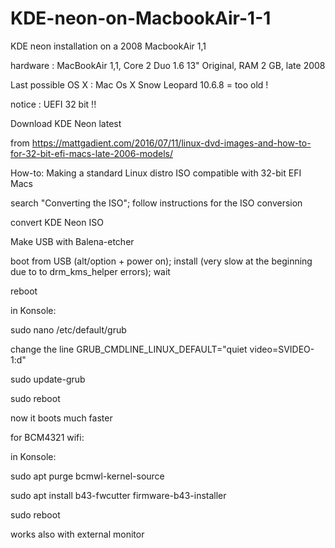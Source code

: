 # KDE-neon-on-MacbookAir-1-1

KDE neon installation on a 2008 MacbookAir 1,1

hardware : MacBookAir 1,1, Core 2 Duo 1.6 13" Original, RAM 2 GB, late 2008

Last possible OS X : Mac Os X Snow Leopard 10.6.8  = too old !

notice : UEFI 32 bit !!

Download KDE Neon latest

from https://mattgadient.com/2016/07/11/linux-dvd-images-and-how-to-for-32-bit-efi-macs-late-2006-models/

How-to: Making a standard Linux distro ISO compatible with 32-bit EFI Macs 

search "Converting the ISO"; 
follow instructions for the ISO conversion

convert KDE Neon ISO

Make USB with Balena-etcher

boot from USB (alt/option + power on);
install (very slow at the beginning due to to drm_kms_helper errors); wait

reboot

in Konsole:

sudo nano /etc/default/grub

change the line GRUB_CMDLINE_LINUX_DEFAULT="quiet video=SVIDEO-1:d"

sudo update-grub

sudo reboot

now it boots much faster

for BCM4321 wifi:

in Konsole:

sudo apt purge bcmwl-kernel-source

sudo apt install b43-fwcutter firmware-b43-installer

sudo reboot

works also with external monitor
